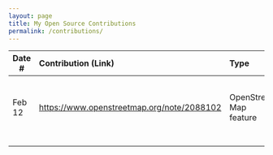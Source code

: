 ```yaml
---
layout: page
title: My Open Source Contributions
permalink: /contributions/
---
```


<!--
Type of the contribution should be "Wikipedia edit", "OpenStreet Map feature", "Documentation", "Course website", "Blog",
"Browse Add-on", etc.

The description should include a brief summary of what you did.

Replace the first row with your own contribution. 

-->





| Date #       | Contribution (Link)  | Type  | Description |
|---|:---|:---|:---|
| Feb 12   | https://www.openstreetmap.org/note/2088102    |  OpenStreet Map feature   |   I added a note on a missing restaurant near my apartment.    |
|     |     |     |      |
|     |     |     |      |
